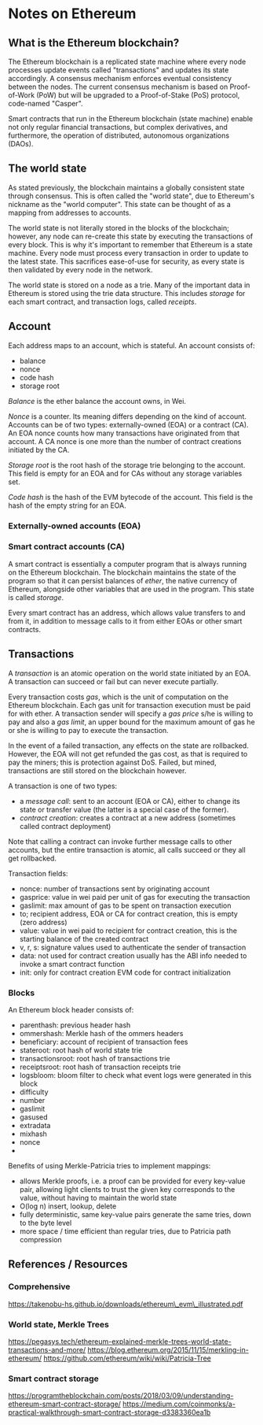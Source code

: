 # Notes on Ethereum

## What is the Ethereum blockchain?

The Ethereum blockchain is a replicated state machine where every node processes update events
called "transactions" and updates its state accordingly.  A consensus mechanism enforces
eventual consistency between the nodes.  The current consensus mechanism is based on
Proof-of-Work (PoW) but will be upgraded to a Proof-of-Stake (PoS) protocol, code-named
"Casper".  

Smart contracts that run in the Ethereum blockchain (state machine) enable not only regular
financial transactions, but complex derivatives, and furthermore, the operation of
distributed, autonomous organizations (DAOs). 


## The world state

As stated previously, the blockchain maintains a globally consistent state through consensus.  This is
often called the "world state", due to Ethereum's nickname as the "world computer".  This state can be
thought of as a mapping from addresses to accounts.

The world state is not literally stored in the blocks of the blockchain; however, any node can re-create
this state by executing the transactions of every block.  This is why it's important to remember
that Ethereum is a state machine.  Every node must process every transaction in order to update to
the latest state.  This sacrifices ease-of-use for security, as every state is then validated by
every node in the network. 

The world state is stored on a node as a trie.  Many of the important data in Ethereum is stored using
the trie data structure.  This includes *storage* for each smart contract, and transaction logs, called *receipts*.

## Account
Each address maps to an account, which is stateful. An account consists of:

- balance
- nonce
- code hash
- storage root

*Balance* is the ether balance the account owns, in Wei.    

*Nonce* is a counter.  Its meaning differs depending on the kind of account.  Accounts can be of two
types: externally-owned (EOA) or a contract (CA).  An EOA nonce counts how many transactions have
originated from that account.  A CA nonce is one more than the number of contract creations initiated
by the CA.

*Storage root* is the root hash of the storage trie belonging to the account.  This field is empty for
an EOA and for CAs without any storage variables set.

*Code hash* is the hash of the EVM bytecode of the account.  This field is the hash of the empty string
for an EOA.


### Externally-owned accounts (EOA)


### Smart contract accounts (CA)

A smart contract is essentially a computer program that is always running on the Ethereum blockchain.
The blockchain maintains the state of the program so that it can persist balances of *ether*, the
native currency of Ethereum, alongside other variables that are used in the program.  This state
is called *storage*.  

Every smart contract has an address, which allows value transfers to and from it, in addition to message
calls to it from either EOAs or other smart contracts.


## Transactions

A *transaction* is an atomic operation on the world state initiated by an EOA.  A transaction can succeed or fail but can never execute partially.

Every transaction costs *gas*, which is the unit of computation on the Ethereum blockchain.  Each gas unit for transaction execution must be paid for with ether.  A transaction sender will specify a *gas price*
s/he is willing to pay and also a *gas limit*, an upper bound for the maximum amount of gas he or she
is willing to pay to execute the transaction.

In the event of a failed transaction,
any effects on the state are rollbacked.  However, the EOA will not get refunded the gas
cost, as that is required to pay the miners; this is protection against DoS.  Failed, but mined, transactions
are still stored on the blockchain however.

A transaction is one of two types:

- a *message call*: sent to an account (EOA or CA), either to change its state or transfer value (the latter
is a special case of the former).
- *contract creation*: creates a contract at a new address (sometimes called contract deployment)

Note that calling a contract can invoke further message calls to other accounts, but the entire
transaction is atomic, all calls succeed or they all get rollbacked.

Transaction fields:

- nonce:
  number of transactions sent by originating account
- gasprice:
  value in wei paid per unit of gas for executing the transaction
- gaslimit:
  max amount of gas to be spent on transaction execution
- to;
  recipient address, EOA or CA
  for contract creation, this is empty (zero address)
- value:
  value in wei paid to recipient
  for contract creation, this is the starting balance of the created contract
- v, r, s:
  signature values used to authenticate the sender of transaction
- data:
  not used for contract creation
  usually has the ABI info needed to invoke a smart contract function
- init:
  only for contract creation
  EVM code for contract initialization


### Blocks

An Ethereum block header consists of:

- parenthash: previous header hash
- ommershash: Merkle hash of the ommers headers
- beneficiary: account of recipient of transaction fees
- stateroot: root hash of world state trie
- transactionsroot: root hash of transactions trie
- receiptsroot: root hash of transaction receipts trie
- logsbloom: bloom filter to check what event logs were generated in this block 
- difficulty
- number
- gaslimit
- gasused
- extradata
- mixhash
- nonce
- 


Benefits of using Merkle-Patricia tries to implement mappings:

- allows Merkle proofs, i.e. a proof can be provided for every key-value pair, allowing light clients
  to trust the given key corresponds to the value, without having to maintain the world state
- O(log n) insert, lookup, delete
- fully deterministic, same key-value pairs generate the same tries, down to the byte level
- more space / time efficient than regular tries, due to Patricia path compression


## References / Resources

### Comprehensive
https://takenobu-hs.github.io/downloads/ethereum\_evm\_illustrated.pdf

### World state, Merkle Trees
https://pegasys.tech/ethereum-explained-merkle-trees-world-state-transactions-and-more/
https://blog.ethereum.org/2015/11/15/merkling-in-ethereum/
https://github.com/ethereum/wiki/wiki/Patricia-Tree

### Smart contract storage
https://programtheblockchain.com/posts/2018/03/09/understanding-ethereum-smart-contract-storage/
https://medium.com/coinmonks/a-practical-walkthrough-smart-contract-storage-d3383360ea1b

